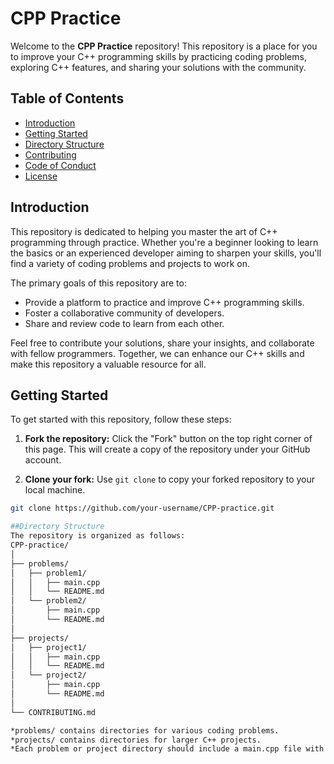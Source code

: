 # CPP Practice

Welcome to the **CPP Practice** repository! This repository is a place for you to improve your C++ programming skills by practicing coding problems, exploring C++ features, and sharing your solutions with the community.

## Table of Contents
- [Introduction](#introduction)
- [Getting Started](#getting-started)
- [Directory Structure](#directory-structure)
- [Contributing](#contributing)
- [Code of Conduct](#code-of-conduct)
- [License](#license)

## Introduction

This repository is dedicated to helping you master the art of C++ programming through practice. Whether you're a beginner looking to learn the basics or an experienced developer aiming to sharpen your skills, you'll find a variety of coding problems and projects to work on.

The primary goals of this repository are to:
- Provide a platform to practice and improve C++ programming skills.
- Foster a collaborative community of developers.
- Share and review code to learn from each other.

Feel free to contribute your solutions, share your insights, and collaborate with fellow programmers. Together, we can enhance our C++ skills and make this repository a valuable resource for all.

## Getting Started

To get started with this repository, follow these steps:

1. **Fork the repository:** Click the "Fork" button on the top right corner of this page. This will create a copy of the repository under your GitHub account.

2. **Clone your fork:** Use `git clone` to copy your forked repository to your local machine.

```bash
git clone https://github.com/your-username/CPP-practice.git

##Directory Structure
The repository is organized as follows:
CPP-practice/
│
├── problems/
│   ├── problem1/
│   │   ├── main.cpp
│   │   └── README.md
│   └── problem2/
│       ├── main.cpp
│       └── README.md
│
├── projects/
│   ├── project1/
│   │   ├── main.cpp
│   │   └── README.md
│   └── project2/
│       ├── main.cpp
│       └── README.md
│
└── CONTRIBUTING.md

*problems/ contains directories for various coding problems.
*projects/ contains directories for larger C++ projects.
*Each problem or project directory should include a main.cpp file with the code and a README.md file with a description of the problem or project.

